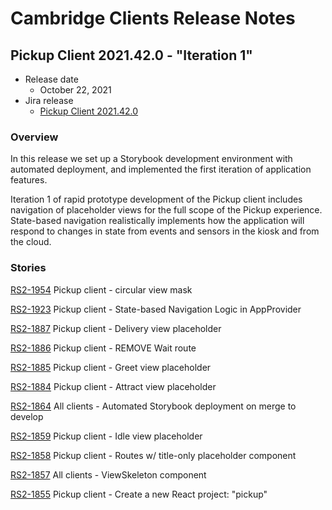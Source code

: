 # Cambridge Clients Release Notes

## Pickup Client 2021.42.0 - "Iteration 1"

- Release date
  - October 22, 2021
- Jira release
  - [Pickup Client 2021.42.0](https://briggo.atlassian.net/projects/RS2/versions/10135/tab/release-report-all-issues)

### Overview

In this release we set up a Storybook development environment with automated deployment, and implemented the first iteration of application features.

Iteration 1 of rapid prototype development of the Pickup client includes navigation of placeholder views for the full scope of the Pickup experience. State-based navigation realistically implements how the application will respond to changes in state from events and sensors in the kiosk and from the cloud.

### Stories

[RS2-1954](https://briggo.atlassian.net/browse/RS2-1954) Pickup client - circular view mask

[RS2-1923](https://briggo.atlassian.net/browse/RS2-1923) Pickup client - State-based Navigation Logic in AppProvider

[RS2-1887](https://briggo.atlassian.net/browse/RS2-1887) Pickup client - Delivery view placeholder

[RS2-1886](https://briggo.atlassian.net/browse/RS2-1886) Pickup client - REMOVE Wait route

[RS2-1885](https://briggo.atlassian.net/browse/RS2-1885) Pickup client - Greet view placeholder

[RS2-1884](https://briggo.atlassian.net/browse/RS2-1884) Pickup client - Attract view placeholder

[RS2-1864](https://briggo.atlassian.net/browse/RS2-1864) All clients - Automated Storybook deployment on merge to develop

[RS2-1859](https://briggo.atlassian.net/browse/RS2-1859) Pickup client - Idle view placeholder

[RS2-1858](https://briggo.atlassian.net/browse/RS2-1858) Pickup client - Routes w/ title-only placeholder component

[RS2-1857](https://briggo.atlassian.net/browse/RS2-1857) All clients - ViewSkeleton component

[RS2-1855](https://briggo.atlassian.net/browse/RS2-1855) Pickup client - Create a new React project: "pickup"